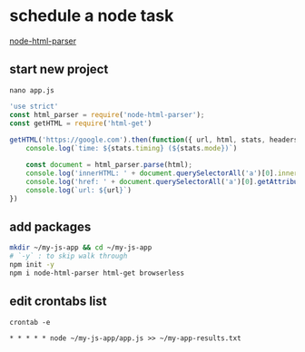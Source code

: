 # schedule a node task
[node-html-parser](https://www.npmjs.com/package/node-html-parser)

## start new project
`nano app.js`
```js
'use strict'
const html_parser = require('node-html-parser');
const getHTML = require('html-get')
 
getHTML('https://google.com').then(function({ url, html, stats, headers}) {
    console.log(`time: ${stats.timing} (${stats.mode})`)

    const document = html_parser.parse(html);
    console.log('innerHTML: ' + document.querySelectorAll('a')[0].innerHTML);
    console.log('href: ' + document.querySelectorAll('a')[0].getAttribute('href'));
    console.log(`url: ${url}`)
})
```


## add packages
```bash
mkdir ~/my-js-app && cd ~/my-js-app
# `-y` : to skip walk through
npm init -y 
npm i node-html-parser html-get browserless
```


## edit crontabs list 
`crontab -e`
```text
* * * * * node ~/my-js-app/app.js >> ~/my-app-results.txt
```